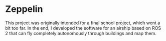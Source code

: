 # Zeppelin
This project was originally intended for a final school project, which went a bit too far. In the end, I developed the software for an airship based on ROS 2 that can fly completely autonomously through buildings and map them.
